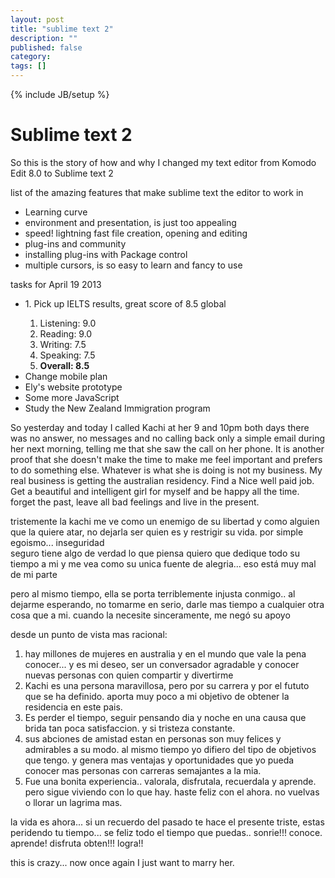 ```yaml
---
layout: post
title: "sublime text 2"
description: ""
published: false
category: 
tags: []
---
```

{% include JB/setup %}

<h1>Sublime text 2</h1>
<p>So this is the story of how and why I changed my text editor from Komodo Edit 8.0 to Sublime text 2</p>
<p>list of the amazing features that make sublime text the editor to work in</p>
<ul>
	<li>Learning curve</li>
	<li>environment and presentation, is just too appealing </li>
	<li>speed! lightning fast file creation, opening and editing</li>
	<li>plug-ins and community</li>
	<li>installing plug-ins with Package control</li>
	<li>multiple cursors, is so easy to learn and fancy to use</li>
</ul>

<div class="comments">
	<p>tasks for April 19 2013</p>
<ul>
	<li>1. Pick up IELTS results, great score of 8.5 global</li>
		<ol><li>Listening: 9.0</li>
			<li>Reading:   9.0</li>
			<li>Writing:   7.5</li>
			<li>Speaking:  7.5</li>
			<li><strong>Overall:  8.5</strong></li>
		</ol>
	<li>Change mobile plan</li>
	<li>Ely's website prototype</li>
	<li>Some more JavaScript</li>
	<li>Study the New Zealand Immigration program</li>
</ul>


So yesterday and today I called Kachi at her 9 and 10pm both days there was no answer, no messages and no calling back
only a simple email during her next morning, telling me that she saw the call on her phone.
It is another proof that she doesn't make the time to make me feel important and prefers to do something else. 
Whatever is what she is doing is not my business. 
My real business is getting the australian residency. Find a Nice well paid job. Get a beautiful and intelligent girl for myself
and be happy all the time. 
forget the past, leave all bad feelings and live in the present.


tristemente la kachi me ve como un enemigo de su libertad y como alguien que la quiere atar, no dejarla ser quien es y restrigir su vida. por simple egoismo... inseguridad  
seguro tiene algo de verdad lo que piensa
quiero que dedique todo su tiempo a mi y me vea como su unica fuente de alegria... eso está muy mal de mi parte 

pero al mismo tiempo, ella se porta terriblemente injusta conmigo.. al dejarme esperando, no tomarme en serio, darle mas tiempo a cualquier otra cosa que a mi. cuando la necesite sinceramente, me negó su apoyo

desde un punto de vista mas racional: 
1. hay millones de mujeres en australia y en el mundo que vale la pena conocer... y es mi deseo, ser un conversador agradable y conocer nuevas personas con quien compartir y divertirme
2. Kachi es una persona maravillosa, pero por su carrera y por el fututo que se ha definido. aporta muy poco a mi objetivo de obtener la residencia en este pais. 
3. Es perder el tiempo, seguir pensando dia y noche en una causa que brida tan poca satisfaccion. y si tristeza constante.
4. sus abciones de amistad estan en personas son muy felices y admirables a su modo. al mismo tiempo yo difiero del tipo de objetivos que tengo. y genera mas ventajas y oportunidades que yo pueda conocer mas personas con carreras semajantes a la mia.
5. Fue una bonita experiencia.. valorala, disfrutala, recuerdala y aprende. pero sigue viviendo con lo que hay. haste feliz con el ahora. no vuelvas o llorar un lagrima mas. 

la vida es ahora... si un recuerdo del pasado te hace el presente triste, estas peridendo tu tiempo... se feliz todo el tiempo que puedas.. sonrie!!! conoce. aprende! disfruta obten!!! logra!!

this is crazy... now once again I just want to marry her. 
